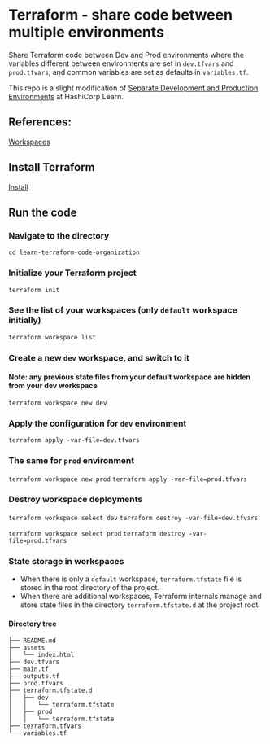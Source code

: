 # Terraform - share code between multiple environments

Share Terraform code between Dev and Prod environments where the variables different between environments are set in `dev.tfvars` and `prod.tfvars`, and common variables are set as defaults in `variables.tf`.

This repo is a slight modification of [Separate Development and Production Environments](https://learn.hashicorp.com/terraform/modules/tf-code-management) at HashiCorp Learn.


## References:
[Workspaces](https://www.terraform.io/docs/state/workspaces.html)


## Install Terraform
[Install](https://learn.hashicorp.com/terraform/getting-started/install.html)


## Run the code

### Navigate to the directory
`cd learn-terraform-code-organization`

### Initialize your Terraform project
`terraform init`

### See the list of your workspaces (only `default` workspace initially)
`terraform workspace list`

### Create a new `dev` workspace, and switch to it
#### Note: any previous state files from your default workspace are hidden from your dev workspace
`terraform workspace new dev`

### Apply the configuration for `dev` environment
`terraform apply -var-file=dev.tfvars`

### The same for `prod` environment
`terraform workspace new prod`
`terraform apply -var-file=prod.tfvars`

### Destroy workspace deployments
`terraform workspace select dev`
`terraform destroy -var-file=dev.tfvars`

`terraform workspace select prod`
`terraform destroy -var-file=prod.tfvars`

### State storage in workspaces
- When there is only a `default` workspace, `terraform.tfstate` file is stored in the root directory of the project.
- When there are additional workspaces, Terraform internals manage and store state files in the directory `terraform.tfstate.d` at the project root.

#### Directory tree
```.
├── README.md
├── assets
│   └── index.html
├── dev.tfvars
├── main.tf
├── outputs.tf
├── prod.tfvars
├── terraform.tfstate.d
│   ├── dev
│   │   └── terraform.tfstate
│   ├── prod
│   │   └── terraform.tfstate
├── terraform.tfvars
└── variables.tf
```



